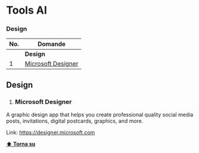 # Tools AI

### Design

| No. | Domande                                                                                                                                                                                                                        |
| --- | -------------------------------------------------------------------------------------------------------------------------------------------------------------------------------------------------------------------------------- |
|     | **Design**                                                                                                                                                                                                                   |
| 1   | [Microsoft Designer](#microsoft-designer)                                                    |

## Design

1.  ### Microsoft Designer

A graphic design app that helps you create professional quality social media posts, invitations, digital postcards, graphics, and more.

Link: https://designer.microsoft.com

**[⬆ Torna su](#reactjs)**
